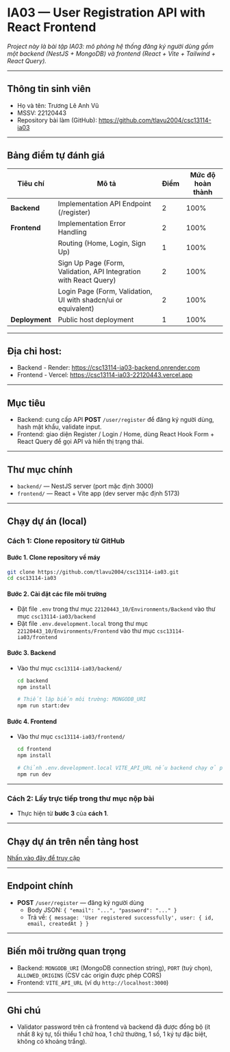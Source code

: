 # IA03 — User Registration API with React Frontend

_Project này là bài tập IA03: mô phỏng hệ thống đăng ký người dùng gồm một backend (NestJS + MongoDB) và frontend (React + Vite + Tailwind + React Query)._

---

## Thông tin sinh viên
- Họ và tên: Trương Lê Anh Vũ
- MSSV: 22120443
- Repository bài làm (GitHub): https://github.com/tlavu2004/csc13114-ia03

---

## Bảng điểm tự đánh giá

| Tiêu chí       | Mô tả                                                             | Điểm   | Mức độ hoàn thành |
|----------------|-------------------------------------------------------------------|--------|-------------------|
| **Backend**    | Implementation API Endpoint (/register)                           | 2      | 100%              |
| **Frontend**   | Implementation Error Handling                                     | 2      | 100%              |
|                | Routing (Home, Login, Sign Up)                                    | 1      | 100%              |
|                | Sign Up Page (Form, Validation, API Integration with React Query) | 2      | 100%              |
|                | Login Page (Form, Validation, UI with shadcn/ui or equivalent)    | 2      | 100%              |
| **Deployment** | Public host deployment                                            | 1      | 100%              |

---

## Địa chỉ host:
- Backend - Render: https://csc13114-ia03-backend.onrender.com
- Frontend - Vercel: https://csc13114-ia03-22120443.vercel.app

---

## Mục tiêu

- Backend: cung cấp API **POST** `/user/register` để đăng ký người dùng, hash mật khẩu, validate input.
- Frontend: giao diện Register / Login / Home, dùng React Hook Form + React Query để gọi API và hiển thị trạng thái.

---

## Thư mục chính

- `backend/` — NestJS server (port mặc định 3000)
- `frontend/` — React + Vite app (dev server mặc định 5173)

---

## Chạy dự án (local)

### Cách 1: Clone repository từ GitHub

#### Bước 1. Clone repository về máy

```bash
git clone https://github.com/tlavu2004/csc13114-ia03.git
cd csc13114-ia03
```

#### Bước 2. Cài đặt các file môi trường
- Đặt file `.env` trong thư mục `22120443_10/Environments/Backend` vào thư mục `csc13114-ia03/backend`
- Đặt file `.env.development.local` trong thư mục `22120443_10/Environments/Frontend` vào thư mục `csc13114-ia03/frontend`

#### Bước 3. Backend

- Vào thư mục `csc13114-ia03/backend/`
  ```bash
  cd backend
  npm install

  # Thiết lập biến môi trường: MONGODB_URI
  npm run start:dev
  ```

#### Bước 4. Frontend

- Vào thư mục `csc13114-ia03/frontend/`
  ```bash
  cd frontend
  npm install

  # Chỉnh .env.development.local VITE_API_URL nếu backend chạy ở port khác (tuỳ chọn).
  npm run dev
  ```

---

### Cách 2: Lấy trực tiếp trong thư mục nộp bài

- Thực hiện từ **bước 3** của **cách 1**.

---

## Chạy dự án trên nền tảng host
[Nhấn vào đây để truy cập](https://csc13114-ia03-22120443.vercel.app)

---

## Endpoint chính

- **POST** `/user/register` — đăng ký người dùng
  - Body JSON: `{ "email": "...", "password": "..." }`
  - Trả về: `{ message: 'User registered successfully', user: { id, email, createdAt } }`

---

## Biến môi trường quan trọng
- Backend: `MONGODB_URI` (MongoDB connection string), `PORT` (tuỳ chọn), `ALLOWED_ORIGINS` (CSV các origin được phép CORS)
- Frontend: `VITE_API_URL` (ví dụ `http://localhost:3000`)

---

## Ghi chú
- Validator password trên cả frontend và backend đã được đồng bộ (ít nhất 8 ký tự, tối thiểu 1 chữ hoa, 1 chữ thường, 1 số, 1 ký tự đặc biệt, không có khoảng trắng).
